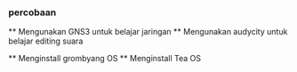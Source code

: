 ### percobaan

** Mengunakan GNS3 untuk belajar jaringan
** Mengunakan audycity untuk belajar editing suara

** Menginstall grombyang OS
** Menginstall Tea OS